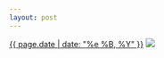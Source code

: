```yaml
---
layout: post
---
```


<p>
  <time><a href="/400">{{ page.date | date: "%e %B, %Y" }}</a></time>
  <a href="/400"><img src="{{ site.assets_url }}/400.jpg"/></a>
</p>
